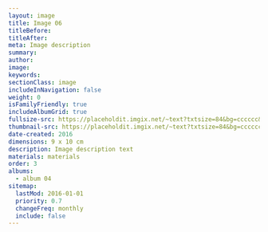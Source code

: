 ```yaml
---
layout: image
title: Image 06
titleBefore:
titleAfter:
meta: Image description
summary:
author:
image:
keywords:
sectionClass: image
includeInNavigation: false
weight: 0
isFamilyFriendly: true
includeAlbumGrid: true
fullsize-src: https://placeholdit.imgix.net/~text?txtsize=84&bg=cccccc&txt=1240x876&w=1240&h=876
thumbnail-src: https://placeholdit.imgix.net/~text?txtsize=84&bg=cccccc&txt=100x100&w=100&h=100
date-created: 2016
dimensions: 9 x 10 cm
description: Image description text
materials: materials
order: 3
albums:
  - album 04
sitemap:
  lastMod: 2016-01-01
  priority: 0.7
  changeFreq: monthly
  include: false
---
```


